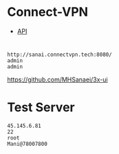 # Connect-VPN
- [API](https://google.com/)


# 
```
http://sanai.connectvpn.tech:8080/
admin
admin
```


https://github.com/MHSanaei/3x-ui

# Test Server
```
45.145.6.81
22
root
Mani@78007800
```
